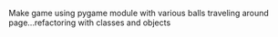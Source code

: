 Make game using pygame module with various balls traveling around page...refactoring with classes and objects
